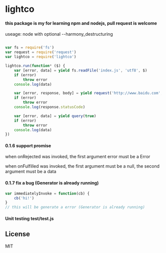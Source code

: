 # lightco


#### this package is my for learning npm and nodejs, pull request is welcome


useage:
node with optional --harmony_destructuring
```js

var fs = require('fs')
var request = require('request')
var lightco = require('lightco')

lightco.run(function* ($) {
    var [error, data] = yield fs.readFile('index.js', 'utf8', $)
    if (error)
        throw error
    console.log(data)

    var [error, response, body] = yield request('http://www.baidu.com', $)
    if (error)
        throw error
    console.log(response.statusCode)

    var [error, data] = yield query(true)
    if (error)
        throw error
    console.log(data)
})
```

#### 0.1.6 support promise
when onRejected was invoked, the first argument error must be a Error

when onFulfilled was invoked, the first argument must be a null, the second argument must be a data

#### 0.1.7 fix a bug (Generator is already running)
```js
var immediatelyInvoke = function(cb) {
	cb('hi!')
}
// this will be generate a error (Generator is already running)
```

#### Unit testing test/test.js

## License

  MIT
